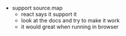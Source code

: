 * support source.map
    - react says it support it
    - look at the docs and try to make it work
    - it would great when running in browser